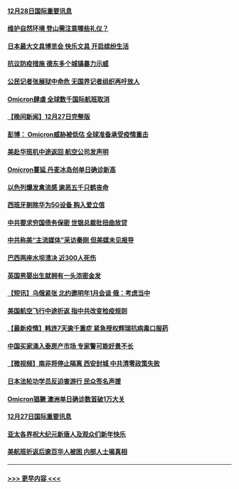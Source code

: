 #### [12月28日国际重要讯息](../pages/prog202/a103304955.md?t=12282101) 
#### [维护自然环境 登山需注意哪些礼仪？](../pages/prog202/a103304941.md?t=12282101) 
#### [日本最大文具博览会 快乐文具 开启缤纷生活](../pages/prog202/a103304933.md?t=12282101) 
#### [抗议防疫措施 德东多个城镇暴力示威](../pages/prog202/a103304838.md?t=12282101) 
#### [公民记者张展狱中命危 无国界记者组织再吁放人](../pages/prog202/a103304827.md?t=12282101) 
#### [Omicron肆虐 全球数千国际航班取消](../pages/prog202/a103304736.md?t=12282101) 
#### [【晚间新闻】12月27日完整版](../pages/prog202/a103304702.md?t=12282101) 
#### [彭博： Omicron威胁被低估 全球准备承受疫情重击](../pages/prog202/a103304565.md?t=12282101) 
#### [美赴华班机中途返回 航空公司发声明](../pages/prog202/a103304690.md?t=12282101) 
#### [Omicron蔓延 丹麦冰岛创单日确诊新高](../pages/prog202/a103304695.md?t=12282101) 
#### [以色列爆发禽流感 逾恶五千只鹤丧命](../pages/prog202/a103304653.md?t=12282101) 
#### [西班牙剔除华为5G设备 购入爱立信](../pages/prog202/a103304530.md?t=12282101) 
#### [中共要求穷国债务保密 世银总裁批扭曲放贷](../pages/prog202/a103304500.md?t=12282101) 
#### [中共称美“主流媒体”采访秦刚 但美媒未见报导](../pages/prog202/a103304523.md?t=12282101) 
#### [巴西两座水坝溃决 近300人死伤](../pages/prog202/a103304232.md?t=12282101) 
#### [英国男婴出生就拥有一头浓密金发](../pages/prog202/a103304280.md?t=12282101) 
#### [【短讯】乌俄紧张 北约邀明年1月会谈 俄：考虑当中](../pages/prog202/a103304251.md?t=12282101) 
#### [美国航空飞行中途折返 指中共改变检疫规则](../pages/prog202/a103304264.md?t=12282101) 
#### [【最新疫情】韩连7天逾千重症 紧急授权辉瑞抗病毒口服药](../pages/prog202/a103304253.md?t=12282101) 
#### [中国买家涌入泰房产市场 专家警可能好景不长](../pages/prog202/a103304102.md?t=12282101) 
#### [【微视频】南非将停止隔离 西安封城 中共清零政策失败](../pages/prog202/a103304169.md?t=12282101) 
#### [日本法轮功学员反迫害游行 民众签名声援](../pages/prog202/a103304069.md?t=12282101) 
#### [Omicron猖獗 澳洲单日确诊数首破1万大关](../pages/prog202/a103304053.md?t=12282101) 
#### [12月27日国际重要讯息](../pages/prog202/a103304030.md?t=12282101) 
#### [亚太各界祝大纪元新唐人及观众们新年快乐](../pages/prog202/a103303969.md?t=12282101) 
#### [美航班折返后逾百华人被困 内部人士揭真相](../pages/prog202/a103303961.md?t=12282101) 

----
#### [ >>> 更早内容 <<< ](../indexes/prog202-earlier.md)

